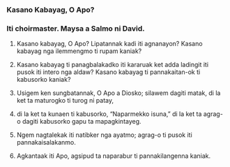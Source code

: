 ### Kasano Kabayag, O Apo?

### Iti choirmaster. Maysa a Salmo ni David.

1. Kasano kabayag, O Apo? Lipatannak kadi iti agnanayon?
   Kasano kabayag nga ilemmengmo ti rupam kaniak?
2. Kasano kabayag ti panagbalakadko iti kararuak
   ket adda ladingit iti pusok iti intero nga aldaw?
   Kasano kabayag ti pannakaitan-ok ti kabusorko kaniak?

3. Usigem ken sungbatannak, O Apo a Diosko;
   silawem dagiti matak, di la ket ta maturogko ti turog ni patay,
4. di la ket ta kunaen ti kabusorko, “Naparmekko isuna,” di la ket ta agrag-o dagiti kabusorko gapu ta mapagkintayeg.

5. Ngem nagtalekak iti natibker nga ayatmo;
   agrag-o ti pusok iti pannakaisalakanmo.
6. Agkantaak iti Apo, agsipud ta naparabur ti pannakilangenna kaniak.